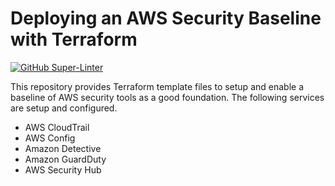 # Deploying an AWS Security Baseline with Terraform

[![GitHub Super-Linter](https://github.com/jsredmond/aws-security-baseline/workflows/Lint%20Code%20Base/badge.svg)](https://github.com/marketplace/actions/super-linter)

This repository provides Terraform template files to setup and enable a baseline of AWS security tools as a good foundation. The following services are setup and configured.

- AWS CloudTrail
- AWS Config
- Amazon Detective
- Amazon GuardDuty
- AWS Security Hub

